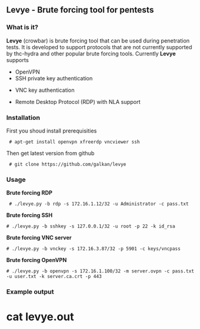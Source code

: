 ## Levye - Brute forcing tool for pentests


### What is it?

**Levye** (crowbar) is brute forcing tool that can be used during penetration tests. It is developed to support protocols that are not currently supported by thc-hydra and other popular brute forcing tools. 
Currently **Levye** supports  
- OpenVPN
- SSH private key authentication
+ VNC key authentication
* Remote Desktop Protocol (RDP) with NLA support

### Installation

First you shoud install prerequisities  
```
 # apt-get install openvpn xfreerdp vncviewer ssh 
```

Then get latest version from github  
```
 # git clone https://github.com/galkan/levye 
```


### Usage

**Brute forcing RDP**  
```
 # ./levye.py -b rdp -s 172.16.1.12/32 -u Administrator -c pass.txt  
```

**Brute forcing SSH**  
```
# ./levye.py -b sshkey -s 127.0.0.1/32 -u root -p 22 -k id_rsa  
```

**Brute forcing VNC server**  
```
# ./levye.py -b vnckey -s 172.16.3.87/32 -p 5901 -c keys/vncpass  
```

**Brute forcing OpenVPN**  
```
# ./levye.py -b openvpn -s 172.16.1.100/32 -m server.ovpn -c pass.txt -u user.txt -k server.ca.crt -p 443  
```

### Example output

 # cat levye.out 


